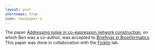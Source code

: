 ```yaml
---
layout: post
shortnews: true
icon: newspaper-o
---
```


The paper [Addressing noise in co-expression network construction](https://academic.oup.com/bib/advance-article-abstract/doi/10.1093/bib/bbab495/6446269?redirectedFrom=fulltext), on which Ben was a co-author, was accepted to [Briefings in Bioinformatics](https://academic.oup.com/bib). This paper was done in collaboration with the [Ficklin](http://ficklinlab.cahnrs.wsu.edu/) lab.
